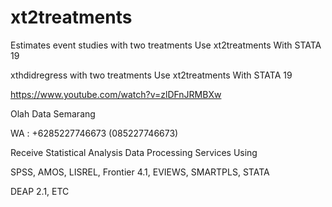 # xt2treatments
Estimates event studies with two treatments Use xt2treatments With STATA 19

xthdidregress with two treatments Use xt2treatments With STATA 19

https://www.youtube.com/watch?v=zlDFnJRMBXw

Olah Data Semarang

WA : +6285227746673 (085227746673)

Receive Statistical Analysis Data Processing Services Using

SPSS, AMOS, LISREL, Frontier 4.1, EVIEWS, SMARTPLS, STATA

DEAP 2.1, ETC
